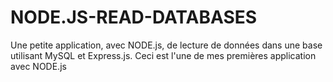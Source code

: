 # NODE.JS-READ-DATABASES
Une petite application, avec NODE.js, de lecture de données dans une base utilisant MySQL et Express.js. Ceci est l'une de mes premières application avec NODE.js
